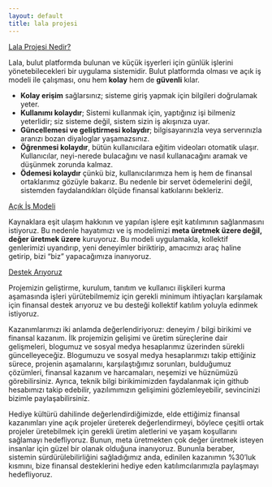```yaml
---
layout: default
title: lala projesi
---
```


[Lala Projesi Nedir?](nedir.html)

Lala, bulut platformda bulunan ve küçük işyerleri için günlük işlerini yönetebilecekleri bir uygulama sistemidir. Bulut platformda olması ve açık iş modeli ile çalışması, onu hem **kolay** hem de **güvenli** kılar.

- **Kolay erişim** sağlarsınız; sisteme giriş yapmak için bilgileri doğrulamak yeter.
- **Kullanımı kolaydır**; Sistemi kullanmak için, yaptığınız işi bilmeniz yeterlidir; siz sisteme değil, sistem sizin iş akışınıza uyar.
- **Güncellemesi ve geliştirmesi kolaydır**; bilgisayarınızla veya serverınızla aranızı bozan diyaloglar yaşamazsınız.
- **Öğrenmesi kolaydır**, bütün kullanıcılara eğitim videoları otomatik ulaşır. Kullanıcılar, neyi-nerede bulacağını ve nasıl kullanacağını aramak ve düşünmek zorunda kalmaz.
- **Ödemesi kolaydır** çünkü biz, kullanıcılarımıza hem iş hem de finansal ortaklarımız gözüyle bakarız. Bu nedenle bir servet ödemelerini değil, sistemden faydalandıkları ölçüde finansal katkılarını bekleriz.

[Açık İş Modeli](acik-is.html)

Kaynaklara eşit ulaşım hakkının ve yapılan işlere eşit katılımının sağlanmasını istiyoruz. Bu nedenle hayatımızı ve iş modelimizi **meta üretmek üzere değil, değer üretmek üzere** kuruyoruz. Bu modeli uygulamakla, kollektif genlerimizi uyandırıp, yeni deneyimler biriktirip, amacımızı araç haline getirip, bizi “biz” yapacağımıza inanıyoruz.

[Destek Arıyoruz](destek.html)

Projemizin geliştirme, kurulum, tanıtım ve kullanıcı ilişkileri kurma aşamasında işleri yürütebilmemiz için gerekli minimum ihtiyaçları karşılamak için finansal destek arıyoruz ve bu desteği kollektif katılım yoluyla edinmek istiyoruz.

Kazanımlarımızı iki anlamda değerlendiriyoruz: deneyim / bilgi birikimi ve finansal kazanım. İlk projemizin gelişimi ve üretim süreçlerine dair gelişmeleri, blogumuz ve sosyal medya hesaplarımız üzerinden sürekli güncelleyeceğiz. Blogumuzu ve sosyal medya hesaplarımızı takip ettiğiniz sürece, projenin aşamalarını, karşılaştığımız sorunları, bulduğumuz çözümleri, finansal kazanım ve harcamaları, neşemizi ve hüznümüzü görebilirsiniz. Ayrıca, teknik bilgi birikimimizden faydalanmak için github hesabımızı takip edebilir, yazılımımızın gelişimini gözlemleyebilir, sevincinizi bizimle paylaşabilirsiniz.

Hediye kültürü dahilinde değerlendirdiğimizde, elde ettiğimiz finansal kazanımları yine açık projeler üreterek değerlendirmeyi, böylece çeşitli ortak projeler üretebilmek için gerekli üretim aletlerini ve yaşam koşullarını sağlamayı hedefliyoruz. Bunun, meta üretmekten çok değer üretmek isteyen insanlar için güzel bir olanak olduğuna inanıyoruz. Bununla beraber, sistemin sürdürülebilirliğini sağladığımız anda, edinilen kazanımın %30’luk kısmını, bize finansal desteklerini hediye eden katılımcılarımızla paylaşmayı hedefliyoruz.